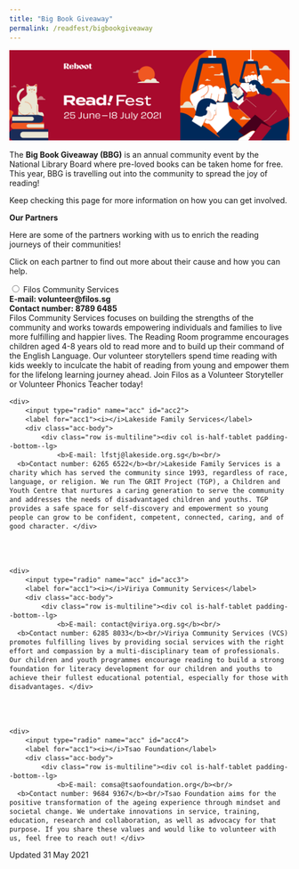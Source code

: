 ```yaml
---
title: "Big Book Giveaway"
permalink: /readfest/bigbookgiveaway
---
```


![banner RF](\images\RF_WebsiteHeader.png)

The **Big Book Giveaway (BBG)** is an annual community event by the National Library Board where pre-loved books can be taken home for free. This year, BBG is travelling out into the community to spread the joy of reading!

Keep checking this page for more information on how you can get involved. 

 

**Our Partners** 

Here are some of the partners working with us to enrich the reading journeys of their communities! 

Click on each partner to find out more about their cause and how you can help. 



<div class="content">
	<div class="acc-kontainer">
		<div>
			<input type="radio" name="acc" id="acc1">
			<label for="acc1"><i></i>Filos Community Services</label>
			<div class="acc-body">
				<div class="row is-multiline"><div col is-half-tablet padding--bottom--lg>
					<b>E-mail: volunteer@filos.sg</b><br/>
          <b>Contact number: 8789 6485</b><br/>Filos Community Services focuses on building the strengths of the community and works towards empowering individuals and families to live more fulfilling and happier lives.
          The Reading Room programme encourages children aged 4-8 years old to read more and to build up their command of the English Language. Our volunteer storytellers spend time reading with kids weekly to inculcate the habit of reading from young and empower them for the lifelong learning journey ahead. Join Filos as a Volunteer Storyteller or Volunteer Phonics Teacher today! </div></div>

	<div>
		<input type="radio" name="acc" id="acc2">
		<label for="acc1"><i></i>Lakeside Family Services</label>
		<div class="acc-body">
			<div class="row is-multiline"><div col is-half-tablet padding--bottom--lg>
				<b>E-mail: lfstj@lakeside.org.sg</b><br/>
	  <b>Contact number: 6265 6522</b><br/>Lakeside Family Services is a charity which has served the community since 1993, regardless of race, language, or religion. We run The GRIT Project (TGP), a Children and Youth Centre that nurtures a caring generation to serve the community and addresses the needs of disadvantaged children and youths. TGP provides a safe space for self-discovery and empowerment so young people can grow to be confident, competent, connected, caring, and of good character. </div>




	<div>
		<input type="radio" name="acc" id="acc3">
		<label for="acc1"><i></i>Viriya Community Services</label>
		<div class="acc-body">
			<div class="row is-multiline"><div col is-half-tablet padding--bottom--lg>
				<b>E-mail: contact@viriya.org.sg</b><br/>
	  <b>Contact number: 6285 8033</b><br/>Viriya Community Services (VCS) promotes fulfilling lives by providing social services with the right effort and compassion by a multi-disciplinary team of professionals. Our children and youth programmes encourage reading to build a strong foundation for literacy development for our children and youths to achieve their fullest educational potential, especially for those with disadvantages. </div>




	<div>
		<input type="radio" name="acc" id="acc4">
		<label for="acc1"><i></i>Tsao Foundation</label>
		<div class="acc-body">
			<div class="row is-multiline"><div col is-half-tablet padding--bottom--lg>
				<b>E-mail: comsa@tsaofoundation.org</b><br/>
	  <b>Contact number: 9684 9367</b><br/>Tsao Foundation aims for the positive transformation of the ageing experience through mindset and societal change. We undertake innovations in service, training, education, research and collaboration, as well as advocacy for that purpose. If you share these values and would like to volunteer with us, feel free to reach out! </div>







Updated 31 May 2021

